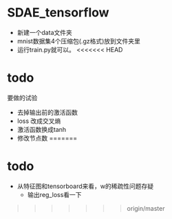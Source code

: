 # SDAE_tensorflow
- 新建一个data文件夹
- mnist数据集4个压缩包(.gz格式)放到文件夹里
- 运行train.py就可以。
<<<<<<< HEAD
# todo
要做的试验
- 去掉输出前的激活函数
- loss 改成交叉熵
- 激活函数换成tanh
- 修改节点数
=======

# todo
- 从特征图和tensorboard来看，w的稀疏性问题存疑
    - 输出reg_loss看一下
>>>>>>> origin/master
